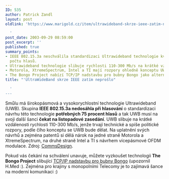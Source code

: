 ```yaml
---
ID: 535
author: Patrick Zandl
layout: post
oldlink: 'https://www.marigold.cz/item/ultrawideband-skrze-ieee-zatim-neproslo

  '
post_date: 2003-09-29 08:59:00
post_excerpt: ''
published: true
summary_points:
- IEEE 802.15.3a neschválila standardizaci Ultrawideband technologie kvůli nedostatečnému
  počtu hlasů.
- Ultrawideband technologie slibuje rychlosti 110-300 Mb/s na krátké vzdálenosti.
- Motorola, XtremeSpectrum, Intel a TI mají rozpory ohledně konceptu UWB.
- The Bongo Project nabízí TCP/IP nadstavbu pro bubny Bongo jako alternativu.
title: "'UltraWideBand skrze IEEE zatím neprošlo"

  '
---
```


<p>
Smůlu má širokopásmová a vysokorychlostní technologie Ultrawideband (UWB). Skupina <STRONG>IEEE 802.15.3a nedosáhla při hlasování</STRONG> o standardizaci návrhu&#160;této technologie <STRONG>potřebných 75 procent hlasů</STRONG> a tak UWB musí na svoji další šanci <STRONG>čekat na listopadové zasedání</STRONG>. UWB slibuje na krátké vzdálenosti rychlosti 110-300 Mb/s, jenže trvají technické a spíše politické rozpory, podle čího konceptu se UWB bude dělat. Na uplatnění svých návrhů a zejména patentů si dělá nárok na jedné straně Motorola a XtremeSpectrum, na druhé straně Intel a TI s návrhem vícepásmové OFDM modulace. Zdroj: <A href="http://www.commsdesign.com/story/OEG20030919S0033" target=_blank>CommsDesign</A>.</p>

<p>
Pokud vás čekání na schválení unavuje, můžete vyzkoušet technologii <STRONG>The Bongo Project</STRONG> slibující <A href="http://eagle.auc.ca/~dreid/" target=_blank>TCP/IP nadstavbu pro bubny Bongo</A> (upozornil H.Med :). Zejména pro krajiny s monopolními Telecomy je to zajímavá šance na moderní komunikaci :)</p>